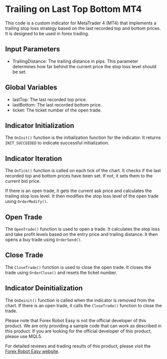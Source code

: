 # Trailing on Last Top Bottom MT4

This code is a custom indicator for MetaTrader 4 (MT4) that implements a trailing stop loss strategy based on the last recorded top and bottom prices. It is designed to be used in forex trading. 

## Input Parameters
- TrailingDistance: The trailing distance in pips. This parameter determines how far behind the current price the stop loss level should be set.

## Global Variables
- lastTop: The last recorded top price.
- lastBottom: The last recorded bottom price.
- ticket: The ticket number of the open trade.

## Indicator Initialization
The `OnInit()` function is the initialization function for the indicator. It returns `INIT_SUCCEEDED` to indicate successful initialization.

## Indicator Iteration
The `OnTick()` function is called on each tick of the chart. It checks if the last recorded top and bottom prices have been set. If not, it sets them to the current bid price. 

If there is an open trade, it gets the current ask price and calculates the trailing stop loss level. It then modifies the stop loss level of the open trade using `OrderModify()`.

## Open Trade
The `OpenTrade()` function is used to open a trade. It calculates the stop loss and take profit levels based on the entry price and trailing distance. It then opens a buy trade using `OrderSend()`.

## Close Trade
The `CloseTrade()` function is used to close the open trade. It closes the trade using `OrderClose()` and resets the ticket number.

## Indicator Deinitialization
The `OnDeinit()` function is called when the indicator is removed from the chart. If there is an open trade, it calls the `CloseTrade()` function to close the trade.

Please note that Forex Robot Easy is not the official developer of this product. We are only providing a sample code that can work as described in this product. If you are looking for the official developer of this product, please use MQL5.

For detailed reviews and trading results of this product, please visit the [Forex Robot Easy website](https://forexroboteasy.com/forex-robot-review/trailing-on-last-top-bottom-mt4-unbiased-review-and-results/).
